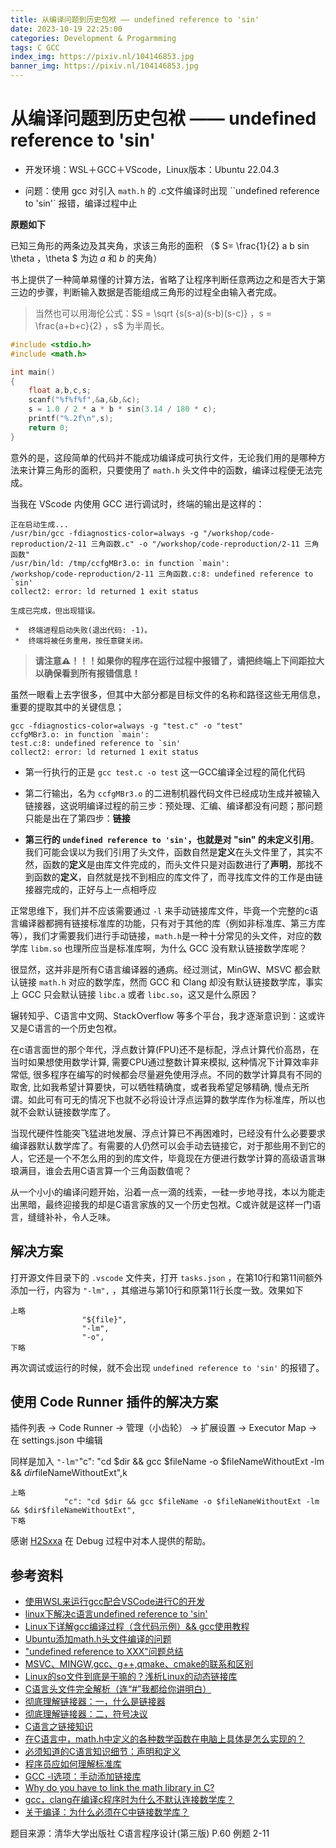 ```yaml
---
title: 从编译问题到历史包袱 —— undefined reference to 'sin'
date: 2023-10-19 22:25:00
categories: Development & Progarmming
tags: C GCC
index_img: https://pixiv.nl/104146853.jpg
banner_img: https://pixiv.nl/104146853.jpg
---
```


# 从编译问题到历史包袱 —— undefined reference to 'sin'

- 开发环境：WSL＋GCC＋VScode，Linux版本：Ubuntu 22.04.3


- 问题：使用 gcc 对引入 `math.h` 的 .c文件编译时出现 ``undefined reference to 'sin'` 报错，编译过程中止

**原题如下**


已知三角形的两条边及其夹角，求该三角形的面积 （$ S= \frac{1}{2} a b sin \theta ，\theta  $ 为边 $a$ 和 $b$ 的夹角）

书上提供了一种简单易懂的计算方法，省略了让程序判断任意两边之和是否大于第三边的步骤，判断输入数据是否能组成三角形的过程全由输入者完成。

> 当然也可以用海伦公式：$S = \sqrt {s(s-a)(s-b)(s-c)} ，s = \frac{a+b+c}{2}  ，s$ 为半周长。

```c
#include <stdio.h>
#include <math.h>

int main()
{
    float a,b,c,s;
    scanf("%f%f%f",&a,&b,&c);
    s = 1.0 / 2 * a * b * sin(3.14 / 180 * c);
    printf("%.2f\n",s);
    return 0;
}
```

意外的是，这段简单的代码并不能成功编译成可执行文件，无论我们用的是哪种方法来计算三角形的面积，只要使用了 `math.h` 头文件中的函数，编译过程便无法完成。

当我在 VScode 内使用 GCC 进行调试时，终端的输出是这样的：

``` Shell
正在启动生成...
/usr/bin/gcc -fdiagnostics-color=always -g "/workshop/code-reproduction/2-11 三角函数.c" -o "/workshop/code-reproduction/2-11 三角函数"
/usr/bin/ld: /tmp/ccfgMBr3.o: in function `main':
/workshop/code-reproduction/2-11 三角函数.c:8: undefined reference to `sin'
collect2: error: ld returned 1 exit status

生成已完成，但出现错误。

 *  终端进程启动失败(退出代码: -1)。 
 *  终端将被任务重用，按任意键关闭。 
```

> **请注意⚠️！！！如果你的程序在运行过程中报错了，请把终端上下间距拉大以确保看到所有报错信息！**

虽然一眼看上去字很多，但其中大部分都是目标文件的名称和路径这些无用信息，重要的提取其中的关键信息；

```
gcc -fdiagnostics-color=always -g "test.c" -o "test"
ccfgMBr3.o: in function `main':
test.c:8: undefined reference to `sin'
collect2: error: ld returned 1 exit status
```

- 第一行执行的正是 `gcc test.c -o test` 这一GCC编译全过程的简化代码

- 第二行输出，名为 `ccfgMBr3.o` 的二进制机器代码文件已经成功生成并被输入链接器，这说明编译过程的前三步：预处理、汇编、编译都没有问题；那问题只能是出在了第四步：**链接**

- **第三行的 `undefined reference to 'sin'`，也就是对 "sin" 的未定义引用**。我们可能会误以为我们引用了头文件，函数自然是**定义**在头文件里了，其实不然，函数的**定义**是由库文件完成的，而头文件只是对函数进行了**声明**，那找不到函数的**定义**，自然就是找不到相应的库文件了，而寻找库文件的工作是由链接器完成的，正好与上一点相呼应

正常思维下，我们并不应该需要通过 `-l` 来手动链接库文件，毕竟一个完整的c语言编译器都拥有链接标准库的功能，只有对于其他的库（例如非标准库、第三方库等），我们才需要我们进行手动链接，`math.h`是一种十分常见的头文件，对应的数学库 `libm.so` 也理所应当是标准库啊，为什么 GCC 没有默认链接数学库呢？

很显然，这并非是所有C语言编译器的通病。经过测试，MinGW、MSVC 都会默认链接 `math.h` 对应的数学库，然而 GCC 和 Clang 却没有默认链接数学库，事实上 GCC 只会默认链接 `libc.a` 或者 `libc.so`，这又是什么原因？

辗转知乎、C语言中文网、StackOverflow 等多个平台，我才逐渐意识到：这或许又是C语言的一个历史包袱。

在c语言面世的那个年代，浮点数计算(FPU)还不是标配，浮点计算代价高昂，在当时如果想使用数学计算, 需要CPU通过整数计算来模拟, 这种情况下计算效率非常低, 很多程序在编写的时候都会尽量避免使用浮点。不同的数学计算具有不同的取舍, 比如我希望计算要快，可以牺牲精确度，或者我希望足够精确, 慢点无所谓。如此可有可无的情况下也就不必将设计浮点运算的数学库作为标准库，所以也就不会默认链接数学库了。

当现代硬件性能突飞猛进地发展、浮点计算已不再困难时，已经没有什么必要要求编译器默认数学库了。有需要的人仍然可以会手动去链接它，对于那些用不到它的人，它还是一个不怎么用的到的库文件，毕竟现在方便进行数学计算的高级语言琳琅满目，谁会去用C语言算一个三角函数值呢？

从一个小小的编译问题开始，沿着一点一滴的线索，一硅一步地寻找，本以为能走出黑暗，最终迎接我的却是C语言家族的又一个历史包袱。C或许就是这样一门语言，缝缝补补，令人乏味。

## 解决方案

打开源文件目录下的 `.vscode` 文件夹，打开 `tasks.json` ，在第10行和第11间额外添加一行，内容为 `"-lm",` ，其缩进与第10行和原第11行长度一致。效果如下

```
上略
                "${file}",
                "-lm",
                "-o",
下略
```

再次调试或运行的时候，就不会出现 ``undefined reference to 'sin'`` 的报错了。

## 使用 Code Runner 插件的解决方案

插件列表 -> Code Runner -> 管理（小齿轮） -> 扩展设置 -> Executor Map -> 在 settings.json 中编辑

同样是加入 `"-lm"`"c": "cd $dir && gcc $fileName -o $fileNameWithoutExt -lm && $dir$fileNameWithoutExt",k

```
上略
            "c": "cd $dir && gcc $fileName -o $fileNameWithoutExt -lm && $dir$fileNameWithoutExt",
下略
```

感谢 [H2Sxxa](https://github.com/H2Sxxa) 在 Debug 过程中对本人提供的帮助。

## 参考资料

- [使用WSL来运行gcc配合VSCode进行C的开发](https://blog.h2sxxa.eu.org/2023/08/10/wsl-gcc-vscode/)
- [linux下解决c语言undefined reference to 'sin'](https://blog.csdn.net/mhhyoucom/article/details/19156481)
- [Linux下详解gcc编译过程（含代码示例）&& gcc使用教程](https://blog.csdn.net/weixin_47826078/article/details/120474122) 
- [Ubuntu添加math.h头文件编译的问题](https://blog.csdn.net/zhenguo26/article/details/79432140)
- ["undefined reference to XXX"问题总结](https://zhuanlan.zhihu.com/p/81681440)
- [MSVC、MINGW,gcc、g++,qmake、cmake的联系和区别](https://www.zhihu.com/question/333560253)
- [Linux的so文件到底是干嘛的？浅析Linux的动态链接库](https://www.zhihu.com/tardis/zm/art/235551437)
- [C语言头文件完全解析（连“#”我都给你讲明白）](https://blog.csdn.net/CRAZY_eyes/article/details/104868178)
- [彻底理解链接器：一，什么是链接器](https://zhuanlan.zhihu.com/p/369036368)
- [彻底理解链接器：二，符号决议](https://zhuanlan.zhihu.com/p/369039101)
- [C语言之链接知识](https://blog.csdn.net/u010650845/article/details/90413038)
- [在C语言中，math.h中定义的各种数学函数在电脑上具体是怎么实现的？](https://www.zhihu.com/question/21914131)
- [必须知道的C语言知识细节：声明和定义](https://zhuanlan.zhihu.com/p/162578969)
- [程序员应如何理解标准库](https://zhuanlan.zhihu.com/p/191613862)
- [GCC -l选项：手动添加链接库](https://c.biancheng.net/view/2382.html)
- [Why do you have to link the math library in C?](https://stackoverflow.com/questions/1033898/why-do-you-have-to-link-the-math-library-in-c)
- [gcc，clang在编译c程序时为什么不默认连接数学库？](https://www.zhihu.com/question/493038432)
- [关于编译：为什么必须在C中链接数学库？](https://www.codenong.com/1033898/)

题目来源：清华大学出版社 C语言程序设计(第三版) P.60 例题 2-11

